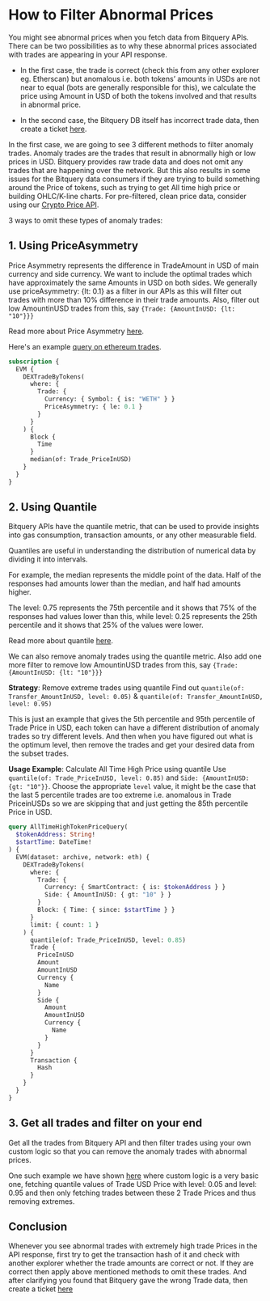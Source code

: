 # How to Filter Abnormal Prices

You might see abnormal prices when you fetch data from Bitquery APIs. There can be two possibilities as to why these abnormal prices associated with trades are appearing in your API response.

- In the first case, the trade is correct (check this from any other explorer eg. Etherscan) but anomalous i.e. both tokens’ amounts in USDs are not near to equal (bots are generally responsible for this), we calculate the price using Amount in USD of both the tokens involved and that results in abnormal price.

- In the second case, the Bitquery DB itself has incorrect trade data, then create a ticket [here](http://support.bitquery.io).

In the first case, we are going to see 3 different methods to filter anomaly trades. Anomaly trades are the trades that result in abnormally high or low prices in USD. Bitquery provides raw trade data and does not omit any trades that are happening over the network. But this also results in some issues for the Bitquery data consumers if they are trying to build something around the Price of tokens, such as trying to get All time high price or building OHLC/K-line charts. For pre-filtered, clean price data, consider using our [Crypto Price API](https://docs.bitquery.io/docs/trading/crypto-price-api/introduction/).

3 ways to omit these types of anomaly trades:

## 1. Using PriceAsymmetry

Price Asymmetry represents the difference in TradeAmount in USD of main currency and side currency. We want to include the optimal trades which have approximately the same Amounts in USD on both sides. We generally use priceAsymmetry: {lt: 0.1}
   as a filter in our APIs as this will filter out trades with more than 10% difference in their trade amounts.
   Also, filter out low AmountinUSD trades from this, say `{Trade: {AmountInUSD: {lt: "10"}}}`

Read more about Price Asymmetry [here](https://docs.bitquery.io/docs/graphql/metrics/priceAsymmetry/).

Here's an example [query on ethereum trades](https://ide.bitquery.io/Price-based-on-DEX-trades-in-USD).

```graphql
subscription {
  EVM {
    DEXTradeByTokens(
      where: {
        Trade: {
          Currency: { Symbol: { is: "WETH" } }
          PriceAsymmetry: { le: 0.1 }
        }
      }
    ) {
      Block {
        Time
      }
      median(of: Trade_PriceInUSD)
    }
  }
}
```
## 2. Using Quantile

Bitquery APIs have the quantile metric, that can be used to provide insights into gas consumption, transaction amounts, or any other measurable field.

Quantiles are useful in understanding the distribution of numerical data by dividing it into intervals.

For example, the median represents the middle point of the data. Half of the responses had amounts lower than the median, and half had amounts higher.

The level: 0.75 represents the 75th percentile and it shows that 75% of the responses had values lower than this, while level: 0.25 represents the 25th percentile and it shows that 25% of the values were lower.

Read more about quantile [here](https://docs.bitquery.io/docs/graphql/metrics/quantile/).

We can also remove anomaly trades using the quantile metric. Also add one more filter to remove low AmountinUSD trades from this, say `{Trade: {AmountInUSD: {lt: "10"}}}`

**Strategy**: Remove extreme trades using quantile
Find out `quantile(of: Transfer_AmountInUSD, level: 0.05)` & `quantile(of: Transfer_AmountInUSD, level: 0.95)`

This is just an example that gives the 5th percentile and 95th percentile of Trade Price in USD, each token can have a different distribution of anomaly trades so try different levels. And then when you have figured out what is the optimum level, then remove the trades and get your desired data from the subset trades.

**Usage Example**: Calculate All Time High Price using quantile
Use `quantile(of: Trade_PriceInUSD, level: 0.85)` and `Side: {AmountInUSD: {gt: "10"}}`. Choose the appropriate `level` value, it might be the case that the last 5 percentile trades are too extreme i.e. anomalous in Trade PriceinUSDs so we are skipping that and just getting the 85th percentile Price in USD.

```graphql
query AllTimeHighTokenPriceQuery(
  $tokenAddress: String!
  $startTime: DateTime!
) {
  EVM(dataset: archive, network: eth) {
    DEXTradeByTokens(
      where: {
        Trade: {
          Currency: { SmartContract: { is: $tokenAddress } }
          Side: { AmountInUSD: { gt: "10" } }
        }
        Block: { Time: { since: $startTime } }
      }
      limit: { count: 1 }
    ) {
      quantile(of: Trade_PriceInUSD, level: 0.85)
      Trade {
        PriceInUSD
        Amount
        AmountInUSD
        Currency {
          Name
        }
        Side {
          Amount
          AmountInUSD
          Currency {
            Name
          }
        }
      }
      Transaction {
        Hash
      }
    }
  }
}
```

## 3. Get all trades and filter on your end
Get all the trades from Bitquery API and then filter trades using your own custom logic so that you can remove the anomaly trades with abnormal prices.

One such example we have shown [here](https://docs.bitquery.io/docs/usecases/solana-ohlc-calculator/) where custom logic is a very basic one, fetching quantile values of Trade USD Price with level: 0.05 and level: 0.95 and then only fetching trades between these 2 Trade Prices and thus removing extremes.

## Conclusion

Whenever you see abnormal trades with extremely high trade Prices in the API response, first try to get the transaction hash of it and check with another explorer whether the trade amounts are correct or not. If they are correct then apply above mentioned methods to omit these trades. And after clarifying you found that Bitquery gave the wrong Trade data, then create a ticket [here](http://support.bitquery.io)
